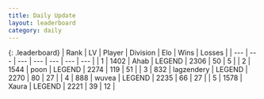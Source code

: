 ```yaml
---
title: Daily Update
layout: leaderboard
category: daily
---
```


{: .leaderboard}
| Rank | LV | Player | Division | Elo | Wins | Losses |
| --- | --- | --- | --- | --- | --- | --- |
| <span data-change="2">1</span> | 1402 | <span title="ID: 402846">Ahab</span> | LEGEND | <span data-change="34">2306</span> | <span data-change="7">50</span> | <span data-change="1">5</span> |
| <span data-change="-1">2</span> | 1544 | <span title="ID: 540690">poon</span> | LEGEND | <span data-change="-25">2274</span> | <span data-change="9">119</span> | <span data-change="6">51</span> |
| <span data-change="-1">3</span> | 832 | <span title="ID: 628282">lagzendery</span> | LEGEND | <span data-change="-5">2270</span> | <span data-change="8">80</span> | <span data-change="5">27</span> |
| <span data-change="8">4</span> | 888 | <span title="ID: 740957">wuvea</span> | LEGEND | <span data-change="42">2235</span> | <span data-change="12">66</span> | <span data-change="3">27</span> |
| <span data-change="29">5</span> | 1578 | <span title="ID: 200908">Xaura</span> | LEGEND | <span data-change="120">2221</span> | <span data-change="10">39</span> | <span data-change="1">12</span> |